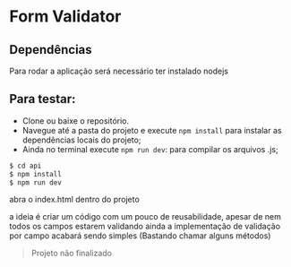 # Form Validator

## Dependências
Para rodar a aplicação será necessário ter instalado nodejs

## Para testar:
* Clone ou baixe o repositório.
* Navegue até a pasta do projeto e execute `npm install` para instalar as dependências locais do projeto;
* Ainda no terminal execute `npm run dev`: para compilar os arquivos .js;

```sh
$ cd api
$ npm install
$ npm run dev
```

abra o index.html dentro do projeto

a ideia é criar um código com um pouco de reusabilidade, apesar de nem todos os campos estarem validando ainda a implementação de validação por campo acabará sendo simples (Bastando chamar alguns métodos)

> Projeto não finalizado